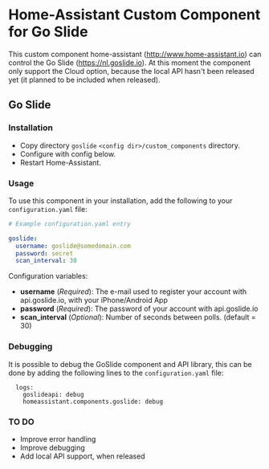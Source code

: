 # Home-Assistant Custom Component for Go Slide

This custom component home-assistant (http://www.home-assistant.io) can control the Go Slide (https://nl.goslide.io). At this moment the component only support the Cloud option, because the local API hasn't been released yet (it planned to be included when released).

## Go Slide

### Installation

- Copy directory `goslide` `<config dir>/custom_components` directory.
- Configure with config below.
- Restart Home-Assistant.

### Usage
To use this component in your installation, add the following to your `configuration.yaml` file:

```yaml
# Example configuration.yaml entry

goslide:
  username: goslide@somedomain.com
  password: secret
  scan_interval: 30
```

Configuration variables:

- **username** (*Required*): The e-mail used to register your account with api.goslide.io, with your iPhone/Android App
- **password** (*Required*): The password of your account with api.goslide.io
- **scan_interval** (*Optional*): Number of seconds between polls. (default = 30)

### Debugging

It is possible to debug the GoSlide component and API library, this can be done by adding the following lines to the `configuration.yaml` file:

```logger:
  logs:
    goslideapi: debug
    homeassistant.components.goslide: debug
```

### TO DO

- Improve error handling
- Improve debugging
- Add local API support, when released

